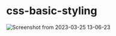 # css-basic-styling

![Screenshot from 2023-03-25 13-06-23](https://user-images.githubusercontent.com/74364395/227699931-4d73897e-298c-46fa-8187-d09d2cc446d5.png)
